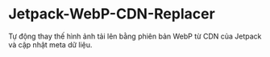 # Jetpack-WebP-CDN-Replacer
Tự động thay thế hình ảnh tải lên bằng phiên bản WebP từ CDN của Jetpack và cập nhật meta dữ liệu.
